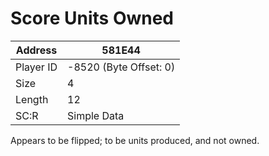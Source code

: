 
#  Score Units Owned
Address   | 581E44
----------|-------------
Player ID | -8520 (Byte Offset: 0)
Size 	  | 4
Length 	  | 12
SC:R      | Simple Data

Appears to be flipped; to be units produced, and not owned.
